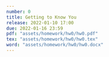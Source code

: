 ```yaml
---
number: 0
title: Getting to Know You
release: 2022-01-10 17:00
due: 2022-01-16 23:59
pdf: "assets/homework/hw0/hw0.pdf"
tex: "assets/homework/hw0/hw0.tex"
word: "assets/homework/hw0/hw0.docx"
---
```

